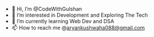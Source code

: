 - 👋 Hi, I’m @CodeWithGulshan
- 👀 I’m interested in Development and Exploring The Tech
- 🌱 I’m currently learning Web Dev and DSA
- 📫 How to reach me @aryankushwaha088@gmail.com 
<!---
CodeByGulshan/CodeByGulshan is a ✨ special ✨ repository because its `README.md` (this file) appears on your GitHub profile.
You can click the Preview link to take a look at your changes.
--->
